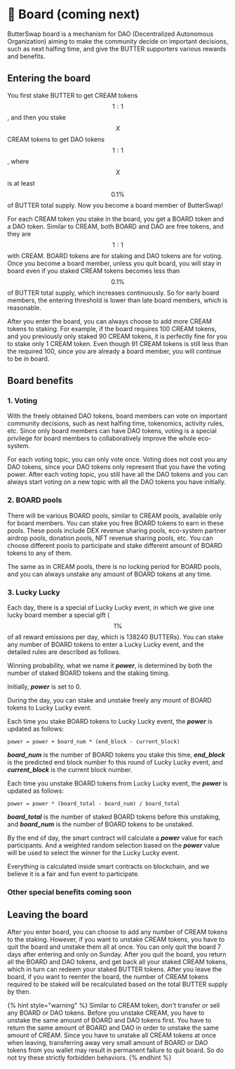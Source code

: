 # 🏦 Board \(coming next\)

ButterSwap board is a mechanism for DAO \(Decentralized Autonomous Organization\) aiming to make the community decide on important decisions, such as next halfing time, and give the BUTTER supporters various rewards and benefits.

## Entering the board

You first stake BUTTER to get CREAM tokens $$1:1$$ , and then you stake $$X$$ CREAM tokens to get DAO tokens $$1:1$$, where $$X$$ is at least $$0.1\%$$ of BUTTER total supply. Now you become a board member of ButterSwap! 

For each CREAM token you stake in the board, you get a BOARD token and a DAO token. Similar to CREAM, both BOARD and DAO are free tokens, and they are $$1:1$$ with CREAM. BOARD tokens are for staking and DAO tokens are for voting. Once you become a board member, unless you quit board, you will stay in board even if you staked CREAM tokens becomes less than $$0.1\%$$ of BUTTER total supply, which increases continuously. So for early board members, the entering threshold is lower than late board members, which is reasonable.

After you enter the board, you can always choose to add more CREAM tokens to staking. For example, if the board requires 100 CREAM tokens, and you previously only staked 90 CREAM tokens, it is perfectly fine for you to stake only 1 CREAM token. Even though 91 CREAM tokens is still less than the required 100, since you are already a board member, you will continue to be in board.

## Board benefits

### 1. Voting

With the freely obtained DAO tokens, board members can vote on important community decisions, such as next halfing time, tokenomics, activity rules, etc. Since only board members can have DAO tokens, voting is a special privilege for board members to collaboratively improve the whole eco-system.

For each voting topic, you can only vote once. Voting does not cost you any DAO tokens, since your DAO tokens only represent that you have the voting power. After each voting topic, you still have all the DAO tokens and you can always start voting on a new topic with all the DAO tokens you have initially.

### 2. BOARD pools

There will be various BOARD pools, similar to CREAM pools, available only for board members. You can stake you free BOARD tokens to earn in these pools. These pools include DEX revenue sharing pools, eco-system partner airdrop pools, donation pools, NFT revenue sharing pools, etc. You can choose different pools to participate and stake different amount of BOARD tokens to any of them.

The same as in CREAM pools, there is no locking period for BOARD pools, and you can always unstake any amount of BOARD tokens at any time.

### 3. Lucky Lucky

Each day, there is a special of Lucky Lucky event, in which we give one lucky board member a special gift \( $$1\%$$ of all reward emissions per day, which is 138240 BUTTERs\). You can stake any number of BOARD tokens to enter a Lucky Lucky event, and the detailed rules are described as follows.

Winning probability, what we name it _**power**_, is determined by both the number of staked BOARD tokens and the staking timing. 

Initially, _**power**_ is set to 0.

During the day, you can stake and unstake freely any mount of BOARD tokens to Lucky Lucky event.

Each time you stake BOARD tokens to Lucky Lucky event, the _**power**_ is updated as follows:

```text
power = power + board_num * (end_block - current_block)
```

_**board\_num**_ is the number of BOARD tokens you stake this time, _**end\_block**_ is the predicted end block number fo this round of Lucky Lucky event, and _**current\_block**_ is the current block number.

Each time you unstake BOARD tokens from Lucky Lucky event, the _**power**_ is updated as follows:

```text
power = power * (board_total - board_num) / board_total 
```

_**board\_total**_ is the number of staked BOARD tokens before this unstaking, and _**board\_num**_ is the number of BOARD tokens to be unstaked.

By the end of day, the smart contract will calculate a _**power**_ value for each participants. And a weighted random selection based on the _**power**_ value will be used to select the winner for the Lucky Lucky event.

Everything is calculated inside smart contracts on blockchain, and we believe it is a fair and fun event to participate.

### Other special benefits coming soon

## Leaving the board

After you enter board, you can choose to add any number of CREAM tokens to the staking. However, if you want to unstake CREAM tokens, you have to quit the board and unstake them all at once. You can only quit the board 7 days after entering and only on Sunday. After you quit the board, you return all the BOARD and DAO tokens, and get back all your staked CREAM tokens, which in turn can redeem your staked BUTTER tokens. After you leave the board, if you want to reenter the board, the number of CREAM tokens required to be staked will be recalculated based on the total BUTTER supply by then.

{% hint style="warning" %}
Similar to CREAM token, don't transfer or sell any BOARD or DAO tokens. Before you unstake CREAM, you have to unstake the same amount of BOARD and DAO tokens first. You have to return the same amount of BOARD and DAO in order to unstake the same amount of CREAM. Since you have to unstake all CREAM tokens at once when leaving, transferring away very small amount of BOARD or DAO tokens from you wallet may result in permanent failure to quit board. So do not try these strictly forbidden behaviors.
{% endhint %}

